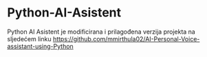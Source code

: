 # Python-AI-Asistent
Python AI Asistent je modificirana i prilagođena verzija projekta na sljedećem linku https://github.com/mmirthula02/AI-Personal-Voice-assistant-using-Python
